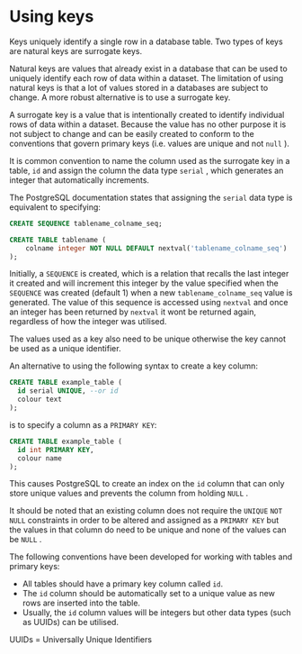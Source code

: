 # Using keys

Keys uniquely identify a single row in a database table. Two types of keys are natural keys are surrogate keys.

Natural keys are values that already exist in a database that can be used to uniquely identify each row of data within a dataset. The limitation of using natural keys is that a lot of values stored in a databases are subject to change. A more robust alternative is to use a surrogate key.

A surrogate key is a value that is intentionally created to identify individual rows of data within a dataset. Because the value has no other purpose it is not subject to change and can be easily created to conform to the conventions that govern primary keys (i.e. values are unique and not `null` ).

It is common convention to name the column used as the surrogate key in a table, `id` and assign the column the data type `serial` , which generates an integer that automatically increments. 

The PostgreSQL documentation states that assigning the `serial` data type is equivalent to specifying: 

```sql
CREATE SEQUENCE tablename_colname_seq;

CREATE TABLE tablename (
    colname integer NOT NULL DEFAULT nextval('tablename_colname_seq')
);
```

Initially, a `SEQUENCE` is created, which is a relation that recalls the last integer it created and will increment this integer by the value specified when the `SEQUENCE` was created (default 1) when a new `tablename_colname_seq` value is generated. The value of this sequence is accessed using `nextval` and once an integer has been returned by `nextval` it wont be returned again, regardless of how the integer was utilised. 

The values used as a key also need to be unique otherwise the key cannot be used as a unique identifier. 

An alternative to using the following syntax to create a key column:

```sql
CREATE TABLE example_table (
  id serial UNIQUE, --or id
  colour text
);
```

is to specify a column as a `PRIMARY KEY`:

```sql
CREATE TABLE example_table (
  id int PRIMARY KEY,
  colour name
);
```

This causes PostgreSQL to create an index on the `id` column that can only store unique values and prevents the column from holding `NULL` .

It should be noted that an existing column does not require the `UNIQUE` `NOT NULL` constraints in order to be altered and assigned as a `PRIMARY KEY` but the values in that column do need to be unique and none of the values can be `NULL` . 

The following conventions have been developed for working with tables and primary keys:

- All tables should have a primary key column called `id`.
- The `id` column should be automatically set to a unique value as new rows are inserted into the table.
- Usually, the `id` column values will be integers but other data types (such as UUIDs) can be utilised.

UUIDs = Universally Unique Identifiers
